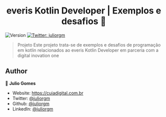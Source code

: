 <h1 align="center">everis Kotlin Developer | Exemplos e desafios 👋</h1>
<p>
  <img alt="Version" src="https://img.shields.io/badge/version-0.1-blue.svg?cacheSeconds=2592000" />
  <a href="https://twitter.com/juliorgm" target="_blank">
    <img alt="Twitter: juliorgm" src="https://img.shields.io/twitter/follow/juliorgm.svg?style=social" />
  </a>
</p>

> Projeto Este projeto trata-se de exemplos e desafios de programação em kotlin relacionados ao everis Kotlin Developer em parceria com a digital inovation one 

## Author

👤 **Julio Gomes**

* Website: https://cuiadigital.com.br
* Twitter: [@juliorgm](https://twitter.com/juliorgm)
* Github: [@juliorgm](https://github.com/juliorgm)
* LinkedIn: [@juliorgm](https://linkedin.com/in/juliorgm)
